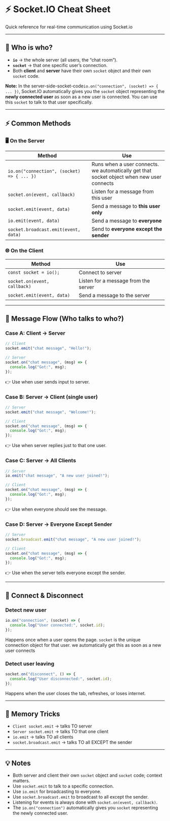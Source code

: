 # ⚡ Socket.IO Cheat Sheet

Quick reference for real-time communication using Socket.io

---

## 🔑 Who is who?

- **`io`** → the whole server (all users, the “chat room”).
- **`socket`** → that one specific user’s connection.
- Both **client** and **server** have their own `socket` object and their own `socket` code.

**Note:** In the server-side-socket-code`io.on("connection", (socket) => { ... })`, Socket.IO automatically gives you the `socket` object representing the **newly connected user** as soon as a new user is connected. You can use this `socket` to talk to that user specifically.

---

## ⚡ Common Methods

### 🖥️ On the Server

| Method                                     | Use                                                                                       |
| ------------------------------------------ | ----------------------------------------------------------------------------------------- |
| `io.on("connection", (socket) => { ... })` | Runs when a user connects. we automatically get that socket object when new user connects |
| `socket.on(event, callback)`               | Listen for a message from this user                                                       |
| `socket.emit(event, data)`                 | Send a message to **this user only**                                                      |
| `io.emit(event, data)`                     | Send a message to **everyone**                                                            |
| `socket.broadcast.emit(event, data)`       | Send to **everyone except the sender**                                                    |

### 🌐 On the Client

| Method                       | Use                                  |
| ---------------------------- | ------------------------------------ |
| `const socket = io();`       | Connect to server                    |
| `socket.on(event, callback)` | Listen for a message from the server |
| `socket.emit(event, data)`   | Send a message to the server         |

---

## 📡 Message Flow (Who talks to who?)

### Case A: Client → Server

```js
// Client
socket.emit("chat message", "Hello!");

// Server
socket.on("chat message", (msg) => {
  console.log("Got:", msg);
});
```

👉 Use when user sends input to server.

### Case B: Server → Client (single user)

```js
// Server
socket.emit("chat message", "Welcome!");

// Client
socket.on("chat message", (msg) => {
  console.log("Got:", msg);
});
```

👉 Use when server replies just to that one user.

### Case C: Server → All Clients

```js
// Server
io.emit("chat message", "A new user joined!");

// Client
socket.on("chat message", (msg) => {
  console.log("Got:", msg);
});
```

👉 Use when everyone should see the message.

### Case D: Server → Everyone Except Sender

```js
// Server
socket.broadcast.emit("chat message", "A new user joined!");

// Client
socket.on("chat message", (msg) => {
  console.log("Got:", msg);
});
```

👉 Use when the server tells everyone except the sender.

---

## 🔌 Connect & Disconnect

### Detect new user

```js
io.on("connection", (socket) => {
  console.log("User connected:", socket.id);
});
```

Happens once when a user opens the page.
`socket` is the unique connection object for that user. we automatically get this as soon as a new user connects

### Detect user leaving

```js
socket.on("disconnect", () => {
  console.log("User disconnected:", socket.id);
});
```

Happens when the user closes the tab, refreshes, or loses internet.

---

## 🎯 Memory Tricks

- `Client socket.emit` → talks TO server
- `Server socket.emit` → talks TO that one client
- `io.emit` → talks TO all clients
- `socket.broadcast.emit` → talks TO all EXCEPT the sender

---

## 💡 Notes

- Both server and client their own `socket` object and `socket` code; context matters.
- Use `socket.emit` to talk to a specific connection.
- Use `io.emit` for broadcasting to everyone.
- Use `socket.broadcast.emit` to broadcast to all except the sender.
- Listening for events is always done with `socket.on(event, callback)`.
- The `io.on("connection")` automatically gives you `socket` representing the newly connected user.

<!-- end list -->
